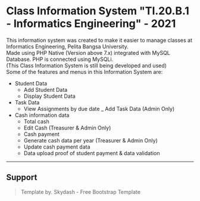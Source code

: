 # Class Information System "TI.20.B.1 - Informatics Engineering" - 2021

This information system was created to make it easier to manage classes at Informatics Engineering, Pelita Bangsa University.<br>
Made using PHP Native (Version above 7.x) integrated with MySQL Database. PHP is connected using MySQLi.<br>
(This Class Information System is still being developed and used)<br>
Some of the features and menus in this Information System are:<br>
* Student Data
  - Add Student Data
  - Display Student Data
* Task Data
  - View Assignments by due date
  _ Add Task Data (Admin Only)
* Cash information data
  - Total cash
  - Edit Cash (Treasurer & Admin Only)
  - Cash payment
  - Generate cash data per year (Treasurer & Admin Only)
  - Update cash payment data
  - Data upload proof of student payment & data validation
<hr>

## Support
> Template by. Skydash - Free Bootstrap Template